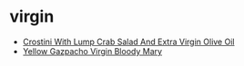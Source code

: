 # virgin

 * [Crostini With Lump Crab Salad And Extra Virgin Olive Oil](index/c/crostini-with-lump-crab-salad-and-extra-virgin-olive-oil-241046.json)
 * [Yellow Gazpacho Virgin Bloody Mary](index/y/yellow-gazpacho-virgin-bloody-mary-234077.json)
